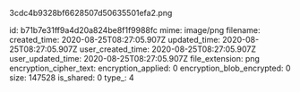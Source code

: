 3cdc4b9328bf6628507d50635501efa2.png

id: b71b7e31ff9a4d20a824be8f1f9988fc
mime: image/png
filename: 
created_time: 2020-08-25T08:27:05.907Z
updated_time: 2020-08-25T08:27:05.907Z
user_created_time: 2020-08-25T08:27:05.907Z
user_updated_time: 2020-08-25T08:27:05.907Z
file_extension: png
encryption_cipher_text: 
encryption_applied: 0
encryption_blob_encrypted: 0
size: 147528
is_shared: 0
type_: 4